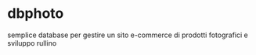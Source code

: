 # dbphoto
semplice database per gestire un sito e-commerce di prodotti fotografici e sviluppo rullino
